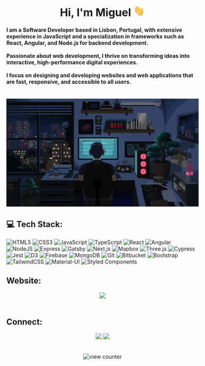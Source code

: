 <h1 align="center">Hi, I'm Miguel <img src="https://github.com/Miguel-S-T/Miguel-S-T/blob/main/assets/wave.gif" width="30px"></h1>
<h4 align="left">I am a Software Developer based in Lisbon, Portugal, with extensive experience in JavaScript and a specialization in frameworks such as React, Angular, and Node.js for backend development.</br></br> Passionate about web development, I thrive on transforming ideas into interactive, high-performance digital experiences. </br></br> I focus on designing and developing websites and web applications that are fast, responsive, and accessible to all users.</br>
</h4>
</br>
<div align="center"><img src="https://github.com/Miguel-S-T/Miguel-S-T/blob/main/assets/coding1.gif" width="100%" height="60%"></div>

<h2>💻 Tech Stack:</h2>

![HTML5](https://img.shields.io/badge/html5-%23E34F26.svg?style=for-the-badge&logo=html5&logoColor=white) ![CSS3](https://img.shields.io/badge/css3-%231572B6.svg?style=for-the-badge&logo=css3&logoColor=white) ![JavaScript](https://img.shields.io/badge/javascript-%23323330.svg?style=for-the-badge&logo=javascript&logoColor=%23F7DF1E) ![TypeScript](https://img.shields.io/badge/typescript-%23007ACC.svg?style=for-the-badge&logo=typescript&logoColor=white) ![React](https://img.shields.io/badge/react-%2320232a.svg?style=for-the-badge&logo=react&logoColor=%2361DAFB) ![Angular](https://img.shields.io/badge/angular-%23B0BEC5.svg?style=for-the-badge&logo=angular&logoColor=%23DD0031) ![NodeJS](https://img.shields.io/badge/node.js-6DA55F?style=for-the-badge&logo=node.js&logoColor=white) ![Express](https://img.shields.io/badge/Express-%23B0BEC5.svg?style=for-the-badge&logo=express&logoColor=%23000000) ![Gatsby](https://img.shields.io/badge/Gatsby-%2320232a.svg?style=for-the-badge&logo=gatsby&logoColor=%236633FF) ![Next.js](https://img.shields.io/badge/Next.js-%233B5998.svg?style=for-the-badge&logo=nextdotjs&logoColor=%23000000) ![Mapbox](https://img.shields.io/badge/Mapbox-%23B0BEC5.svg?style=for-the-badge&logo=mapbox&logoColor=%2300A3FF) ![Three.js](https://img.shields.io/badge/Three.js-%23F5F5F5.svg?style=for-the-badge&logo=three.js&logoColor=%23000000) ![Cypress](https://img.shields.io/badge/Cypress-%23F5F5F5.svg?style=for-the-badge&logo=cypress&logoColor=%2300BFAE) ![Jest](https://img.shields.io/badge/Jest-%23F44336.svg?style=for-the-badge&logo=jest&logoColor=%23FFFFFF) ![D3](https://img.shields.io/badge/D3-%23FFC107.svg?style=for-the-badge&logo=d3dotjs&logoColor=%23000000) ![Firebase](https://img.shields.io/badge/Firebase-%233F51B5.svg?style=for-the-badge&logo=firebase&logoColor=%23FFCA28) ![MongoDB](https://img.shields.io/badge/MongoDB-%234CAF50.svg?style=for-the-badge&logo=mongodb&logoColor=%23FFFFFF) ![Git](https://img.shields.io/badge/Git-%232C3E50.svg?style=for-the-badge&logo=git&logoColor=%23F1502F) ![Bitbucket](https://img.shields.io/badge/Bitbucket-%233F51B5.svg?style=for-the-badge&logo=bitbucket&logoColor=%23FFFFFF) ![Bootstrap](https://img.shields.io/badge/bootstrap-%238511FA.svg?style=for-the-badge&logo=bootstrap&logoColor=white) ![TailwindCSS](https://img.shields.io/badge/tailwindcss-%2338B2AC.svg?style=for-the-badge&logo=tailwind-css&logoColor=white) ![Material-UI](https://img.shields.io/badge/Material--UI-%23B0BEC5.svg?style=for-the-badge&logo=mui&logoColor=%230081CB) ![Styled Components](https://img.shields.io/badge/Styled--Components-%23B0BEC5.svg?style=for-the-badge&logo=styled-components&logoColor=%23DB7093)

## Website:
<div align="center">
    <a href="https://migueltm.netlify.app/" target="_blank"><img src="https://img.shields.io/badge/Website-%23000000.svg?style=for-the-badge&logo=internet-explorer&logoColor=white"/></a>
</div>
</br>

## Connect:
<div align="center">
    <a href="https://www.linkedin.com/in/miguel-tom%C3%A9-ab2963165/" target="_blank"><img src="https://img.shields.io/badge/LinkedIn-%230077B5.svg?style=for-the-badge&logo=linkedin&logoColor=%23FFFFFF"/></a>
    <a target="_blank" href="mailto:this.mig.tome@gmail.com"><img src="https://img.shields.io/badge/Gmail-%23F5F5F5.svg?style=for-the-badge&logo=gmail&logoColor=%23D93025"/></a>
</div>
</br>
</br>
<div align="center">
<img src="https://komarev.com/ghpvc/?username=Miguel-S-T&base=1000&label=Profile%20views&color=blue&style=flat-square" alt="view counter" />
 </div>

